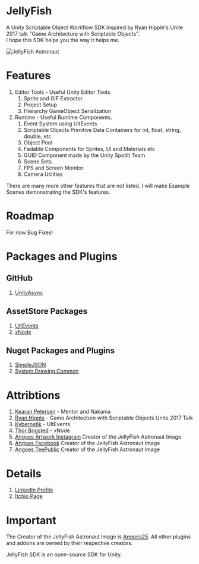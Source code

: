 # JellyFish
A Unity Scriptable Object Workflow SDK inspired by Ryan Hipple's Unite 2017 talk "Game Architecture with Scriptable Objects".  
I hope this SDK helps you the way it helps me.

![JellyFish Astronaut](https://w.wallhaven.cc/full/g8/wallhaven-g8dm6e.jpg)

# Features
1. Editor Tools - Useful Unity Editor Tools.
	1. Sprite and GIF Extractor
	2. Project Setup
	3. Hierarchy GameObject Serialization
2. Runtime - Useful Runtime Components.
	1. Event System using UltEvents
	2. Scriptable Objects Primitive Data Containers for int, float, string, double, etc
	3. Object Pool
	4. Fadable Components for Sprites, UI and Materials etc
	5. GUID Component made by the Unity Spotlit Team
	6. Scene Sets.
	7. FPS and Screen Monitor
	8. Camera Utilities

There are many more other features that are not listed. I will make Example Scenes demonstrating the SDK's features.

# Roadmap
For now Bug Fixes!

# Packages and Plugins
## GitHub
1. [UnityAsync](https://github.com/muckSponge/UnityAsync)

## AssetStore Packages
1. [UltEvents](https://assetstore.unity.com/packages/tools/gui/ultevents-111307?aid=1100l8ah5&utm_source=aff)
2. [xNode](https://assetstore.unity.com/packages/tools/visual-scripting/xnode-104276)

## Nuget Packages and Plugins
1. [SimpleJSON](http://wiki.unity3d.com/index.php/SimpleJSON)
2. [System.Drawing.Common](https://www.nuget.org/packages/System.Drawing.Common/)

# Attribtions
1. [Kearan Petersen](https://github.com/BLUDRAG) - Mentor and Nakama
2. [Ryan Hipple](https://github.com/roboryantron) - Game Architecture with Scriptable Objects Unite 2017 Talk
3. [Kybernetik](https://kybernetikgames.github.io/kailas-dierk/) - UltEvents
4. [Thor Brigsted](https://github.com/Siccity) - xNode
5. [Angoes Artwork Instagram](https://www.instagram.com/angoes25artwork/) Creator of the JellyFish Astronaut Image
6. [Angoes Facebook](https://www.facebook.com/Angoes25Studio/) Creator of the JellyFish Astronaut Image
7. [Angoes TeePublic](https://www.teepublic.com/user/angoes25) Creator of the JellyFish Astronaut Image

# Details
1. [LinkedIn Profile](https://www.linkedin.com/in/ubaidullah-effendi-emjedi-202494183/)  
2. [Itchio Page](https://uee.itch.io/)

# Important
The Creator of the JellyFish Astronaut Image is [Angoes25](https://www.instagram.com/angoes25artwork/). All other plugins and addons are owned by their respective creators.

JellyFish SDK is an open-source SDK for Unity.
